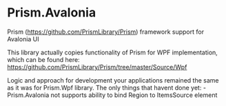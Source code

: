 # Prism.Avalonia
Prism (https://github.com/PrismLibrary/Prism) framework support for Avalonia UI

This library actually copies functionality of Prism for WPF implementation, which can be found here:
https://github.com/PrismLibrary/Prism/tree/master/Source/Wpf
  
Logic and approach for development your applications remained the same as it was for Prism.Wpf library. 
The only things that havent done yet:
-Prism.Avalonia not supports ability to bind Region to ItemsSource element
